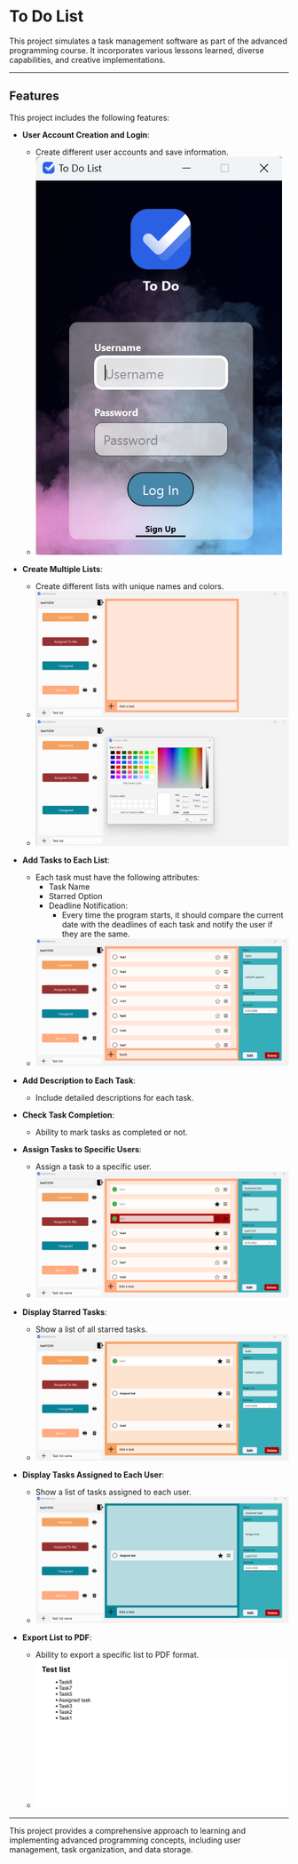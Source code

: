 # To Do List
This project simulates a task management software as part of the advanced programming course. It incorporates various lessons learned, diverse capabilities, and creative implementations.

---

## Features
This project includes the following features:

- **User Account Creation and Login**: 
  - Create different user accounts and save information.
  - ![Login](readme-media/Login.png)

- **Create Multiple Lists**: 
  - Create different lists with unique names and colors.
  - ![List](readme-media/List.png)
  - ![CreatList](readme-media/CreateList.png)

- **Add Tasks to Each List**: 
  - Each task must have the following attributes:
    - Task Name
    - Starred Option
    - Deadline Notification: 
      - Every time the program starts, it should compare the current date with the deadlines of each task and notify the user if they are the same.
  - ![Tasks](readme-media/Tasks.png)
    
- **Add Description to Each Task**: 
  - Include detailed descriptions for each task.

- **Check Task Completion**: 
  - Ability to mark tasks as completed or not.

- **Assign Tasks to Specific Users**: 
  - Assign a task to a specific user.
  - ![EditTasks](readme-media/EditTasks.png)

- **Display Starred Tasks**: 
  - Show a list of all starred tasks.
  - ![Important](readme-media/Important.png)

- **Display Tasks Assigned to Each User**: 
  - Show a list of tasks assigned to each user.
  - ![Login](readme-media/IAssigned.png)

- **Export List to PDF**: 
  - Ability to export a specific list to PDF format.
  - ![PDF](readme-media/PDF.png)

---

This project provides a comprehensive approach to learning and implementing advanced programming concepts, including user management, task organization, and data storage.
